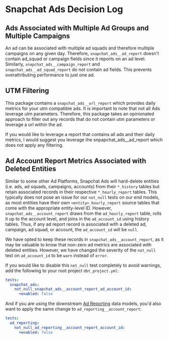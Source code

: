 # Snapchat Ads Decision Log
## Ads Associated with Multiple Ad Groups and Multiple Campaigns
An ad can be associated with multiple ad squads and therefore multiple campaigns on any given day. Therefore, `snapchat_ads__ad_report` doesn't contain ad_squad or campaign fields since it reports on an ad level. Similarly, `snapchat_ads__campaign_report` and `snapchat_ads__ad_squad_report` do not contain ad fields. This prevents overattributing performance to just one ad.

## UTM Filtering
This package contains a `snapchat_ads__url_report` which provides daily metrics for your utm compatible ads. It is important to note that not all Ads leverage utm parameters. Therefore, this package takes an opinionated approach to filter out any records that do not contain utm parameters or leverage a url within the ad.

If you would like to leverage a report that contains all ads and their daily metrics, I would suggest you leverage the snpapchat_ads__ad_report which does not apply any filtering.

## Ad Account Report Metrics Associated with Deleted Entities
Similar to some other Ad Platforms, Snapchat Ads will hard-delete entities (i.e. ads, ad squads, campaigns, accounts) from their `*_history` tables but retain associated records in their respective `*_hourly_report` tables. This typically does not pose an issue for our `not_null` tests on our end models, as most entities have their own `<entity>_hourly_report` source tables that come with the appropriate entity-level ID. However, `snapchat_ads__account_report` draws from the `ad_hourly_report` table, rolls it up to the account level, and joins in the `ad_account_id` using history tables. Thus, if any ad report record is associated with a deleted ad, campaign, ad squad, or account, the `ad_account_id` will be `null`.

We have opted to keep these records in `snapchat_ads__account_report`, as it may be valuable to know that non-zero ad metrics are associated with deleted entities. However, we have changed the severity of the `not_null` test on `ad_account_id` to be `warn` instead of `error`.

If you would like to disable this `not_null` test completely to avoid warnings, add the following to your root project `dbt_project.yml`:
```yml
tests:
  snapchat_ads:
    not_null_snapchat_ads__account_report_ad_account_id:
      +enabled: false
```

And if you are using the downstream [Ad Reporting](https://github.com/fivetran/dbt_ad_reporting/) data models, you'd also want to apply the same change to `ad_reporting__account_report`:
```yml
tests:
  ad_reporting:
    not_null_ad_reporting__account_report_account_id:
      +enabled: false
```